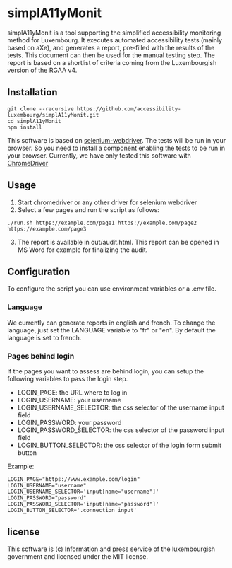 # simplA11yMonit

simplA11yMonit is a tool supporting the simplified accessibility monitoring method for Luxembourg.
It executes automated accessibility tests (mainly based on aXe), and generates a report, pre-filled with the results of the tests. This document can then be used for the manual testing step. The report is based on a shortlist of criteria coming from the Luxembourgish version of the RGAA v4.

## Installation

```
git clone --recursive https://github.com/accessibility-luxembourg/simplA11yMonit.git
cd simplA11yMonit
npm install
```

This software is based on [selenium-webdriver](https://www.selenium.dev/documentation/en/webdriver/). The tests will be run in your browser. So you need to install a component enabling the tests to be run in your browser. Currently, we have only tested this software with [ChromeDriver](https://chromedriver.chromium.org/downloads) 

## Usage

1. Start chromedriver or any other driver for selenium webdriver
2. Select a few pages and run the script as follows:

```
./run.sh https://example.com/page1 https://example.com/page2 https://example.com/page3
```
3. The report is available in out/audit.html. This report can be opened in MS Word for example for finalizing the audit.

## Configuration
To configure the script you can use environment variables or a .env file.

### Language
We currently can generate reports in english and french. To change the language, just set the LANGUAGE variable to "fr" or "en". By default the language is set to french.

### Pages behind login
If the pages you want to assess are behind login, you can setup the following variables to pass the login step.

- LOGIN_PAGE: the URL where to log in
- LOGIN_USERNAME: your username
- LOGIN_USERNAME_SELECTOR: the css selector of the username input field
- LOGIN_PASSWORD: your password
- LOGIN_PASSWORD_SELECTOR: the css selector of the password input field
- LOGIN_BUTTON_SELECTOR: the css selector of the login form submit button

Example:

```
LOGIN_PAGE="https://www.example.com/login"
LOGIN_USERNAME="username"
LOGIN_USERNAME_SELECTOR='input[name="username"]'
LOGIN_PASSWORD="password"
LOGIN_PASSWORD_SELECTOR='input[name="password"]'
LOGIN_BUTTON_SELECTOR='.connection input'
```

## license
This software is (c) Information and press service of the luxembourgish government and licensed under the MIT license.
